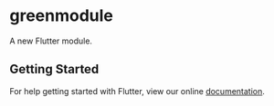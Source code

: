 # greenmodule

A new Flutter module.

## Getting Started

For help getting started with Flutter, view our online
[documentation](https://flutter.dev/).
